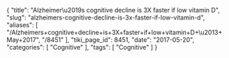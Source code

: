 {
    "title": "Alzheimer\u2019s cognitive decline is 3X faster if low vitamin D",
    "slug": "alzheimers-cognitive-decline-is-3x-faster-if-low-vitamin-d",
    "aliases": [
        "/Alzheimers+cognitive+decline+is+3X+faster+if+low+vitamin+D+\u2013+May+2017",
        "/8451"
    ],
    "tiki_page_id": 8451,
    "date": "2017-05-20",
    "categories": [
        "Cognitive"
    ],
    "tags": [
        "Cognitive"
    ]
}